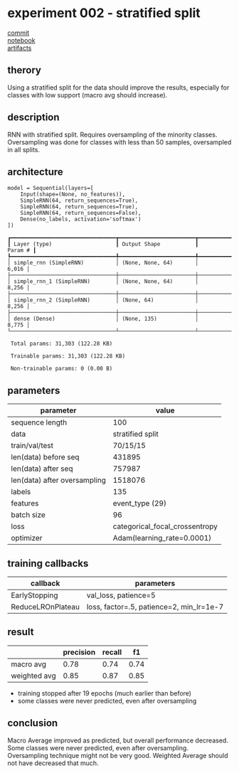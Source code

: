 # experiment 002 - stratified split

[commit](https://github.com/JannikRosendahl/bachelor_thesis_models/tree/617629e84bd28867472554eb6c20852714e14f1c)  
[notebook](https://github.com/JannikRosendahl/bachelor_thesis_models/blob/617629e84bd28867472554eb6c20852714e14f1c/rnn.ipynb)  
[artifacts](https://github.com/JannikRosendahl/bachelor_thesis_models/tree/617629e84bd28867472554eb6c20852714e14f1c/saves/rnn/100_stratifiedsplit)

## therory
Using a stratified split for the data should improve the results, especially for classes with low support (macro avg should increase).

## description
RNN with stratified split. Requires oversampling of the minority classes. Oversampling was done for classes with less than 50 samples, oversampled in all splits.

## architecture
```
model = Sequential(layers=[
    Input(shape=(None, no_features)),
    SimpleRNN(64, return_sequences=True),
    SimpleRNN(64, return_sequences=True),
    SimpleRNN(64, return_sequences=False),
    Dense(no_labels, activation='softmax')
])
```
```
┏━━━━━━━━━━━━━━━━━━━━━━━━━━━━━━━━━┳━━━━━━━━━━━━━━━━━━━━━━━━┳━━━━━━━━━━━━━━━┓
┃ Layer (type)                    ┃ Output Shape           ┃       Param # ┃
┡━━━━━━━━━━━━━━━━━━━━━━━━━━━━━━━━━╇━━━━━━━━━━━━━━━━━━━━━━━━╇━━━━━━━━━━━━━━━┩
│ simple_rnn (SimpleRNN)          │ (None, None, 64)       │         6,016 │
├─────────────────────────────────┼────────────────────────┼───────────────┤
│ simple_rnn_1 (SimpleRNN)        │ (None, None, 64)       │         8,256 │
├─────────────────────────────────┼────────────────────────┼───────────────┤
│ simple_rnn_2 (SimpleRNN)        │ (None, 64)             │         8,256 │
├─────────────────────────────────┼────────────────────────┼───────────────┤
│ dense (Dense)                   │ (None, 135)            │         8,775 │
└─────────────────────────────────┴────────────────────────┴───────────────┘

 Total params: 31,303 (122.28 KB)

 Trainable params: 31,303 (122.28 KB)

 Non-trainable params: 0 (0.00 B)
```

## parameters
| parameter                    | value                          |
|------------------------------|--------------------------------|
| sequence length              | 100                            |
| data                         | stratified split               |
| train/val/test               | 70/15/15                       |
| len(data) before seq         | 431895                         |
| len(data) after seq          | 757987                         |
| len(data) after oversampling | 1518076                        |
| labels                       | 135                            |
| features                     | event_type (29)                |
| batch size                   | 96                             |
| loss                         | categorical_focal_crossentropy |
| optimizer                    | Adam(learning_rate=0.0001)     |

## training callbacks
| callback          | parameters                               |
|-------------------|------------------------------------------|
| EarlyStopping     | val_loss, patience=5                     |
| ReduceLROnPlateau | loss, factor=.5, patience=2, min_lr=1e-7 |

## result
|              | precision | recall | f1   |
|--------------|-----------|--------|------|
| macro avg    | 0.78      | 0.74   | 0.74 |
| weighted avg | 0.85      | 0.87   | 0.85 |

- training stopped after 19 epochs (much earlier than before)
- some classes were never predicted, even after oversampling


## conclusion
Macro Average improved as predicted, but overall performance decreased. Some classes were never predicted, even after oversampling.  
Oversampling technique might not be very good. Weighted Average should not have decreased that much.